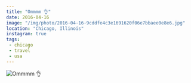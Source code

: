 ```yaml
---
title: "Ommmm 👌"
date: 2016-04-16
image: "/img/photo/2016-04-16-9cddfe4c3e1691620f06e7bbaee0e8e6.jpg"
location: "Chicago, Illinois"
instagram: true
tags:
 - chicago
 - travel
 - usa
---
```


![Ommmm 👌](/img/photo/2016-04-16-9cddfe4c3e1691620f06e7bbaee0e8e6.jpg)
